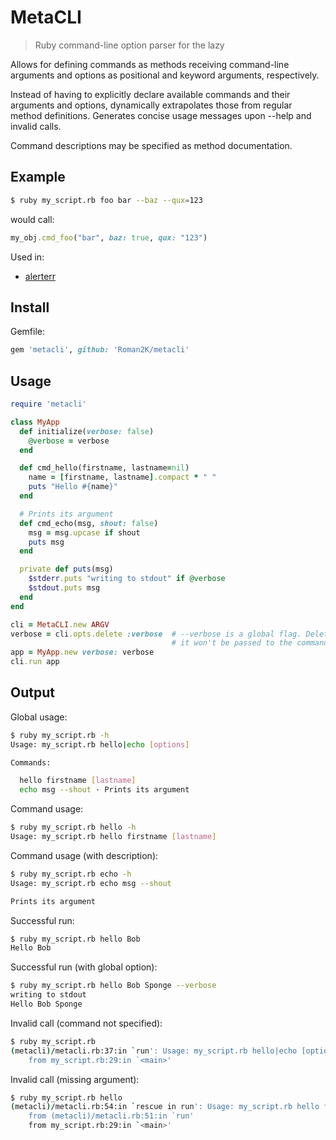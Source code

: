 # MetaCLI

> Ruby command-line option parser for the lazy

Allows for defining commands as methods receiving command-line arguments and
options as positional and keyword arguments, respectively.

Instead of having to explicitly declare available commands and their arguments
and options, dynamically extrapolates those from regular method definitions.
Generates concise usage messages upon --help and invalid calls.

Command descriptions may be specified as method documentation.

## Example

```sh
$ ruby my_script.rb foo bar --baz --qux=123
```

would call:

```ruby
my_obj.cmd_foo("bar", baz: true, qux: "123")
```

Used in:

* [alerterr](https://github.com/Roman2K/alerterr)

## Install

Gemfile:

```ruby
gem 'metacli', github: 'Roman2K/metacli'
```

## Usage

```ruby
require 'metacli'

class MyApp
  def initialize(verbose: false)
    @verbose = verbose
  end

  def cmd_hello(firstname, lastname=nil)
    name = [firstname, lastname].compact * " "
    puts "Hello #{name}"
  end

  # Prints its argument
  def cmd_echo(msg, shout: false)
    msg = msg.upcase if shout
    puts msg
  end

  private def puts(msg)
    $stderr.puts "writing to stdout" if @verbose
    $stdout.puts msg
  end
end

cli = MetaCLI.new ARGV
verbose = cli.opts.delete :verbose  # --verbose is a global flag. Delete it so
                                    # it won't be passed to the command
app = MyApp.new verbose: verbose
cli.run app
```

## Output

Global usage:

```sh
$ ruby my_script.rb -h
Usage: my_script.rb hello|echo [options]

Commands:

  hello firstname [lastname]
  echo msg --shout · Prints its argument

```

Command usage:

```sh
$ ruby my_script.rb hello -h
Usage: my_script.rb hello firstname [lastname]
```

Command usage (with description):

```sh
$ ruby my_script.rb echo -h
Usage: my_script.rb echo msg --shout

Prints its argument

```

Successful run:

```sh
$ ruby my_script.rb hello Bob
Hello Bob
```

Successful run (with global option):

```sh
$ ruby my_script.rb hello Bob Sponge --verbose
writing to stdout
Hello Bob Sponge
```

Invalid call (command not specified):

```sh
$ ruby my_script.rb
(metacli)/metacli.rb:37:in `run': Usage: my_script.rb hello|echo [options] (ArgumentError)
	from my_script.rb:29:in `<main>'
```

Invalid call (missing argument):

```sh
$ ruby my_script.rb hello
(metacli)/metacli.rb:54:in `rescue in run': Usage: my_script.rb hello firstname [lastname] (ArgumentError)
	from (metacli)/metacli.rb:51:in `run'
	from my_script.rb:29:in `<main>'
```
